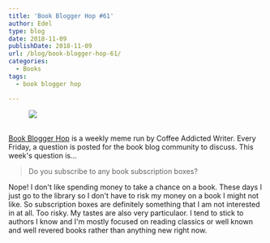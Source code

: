 ```yaml
---
title: 'Book Blogger Hop #61'
author: Edel
type: blog
date: 2018-11-09
publishDate: 2018-11-09
url: /blog/book-blogger-hop-61/
categories:
  - Books
tags:
  - book blogger hop

---
```

<figure><a rel="_nofollow" href="http://www.coffeeaddictedwriter.com/p/blog-page.html"><img src="https://i1.wp.com/3.bp.blogspot.com/-2bKizvp-A9w/WEjGAM4OjJI/AAAAAAAAV50/nU3xHQNtvSQQ8dRsB8OueG061E99KPrYACLcB/s1600/Book%2BBlogger%2BHop%2B%2528Final%2529.png?w=663&#038;ssl=1" data-recalc-dims="1" /></a></figure> 

<a rel="_nofollow" href="http://www.coffeeaddictedwriter.com/p/blog-page.html"></a>

<a rel="_nofollow" href="http://www.coffeeaddictedwriter.com/p/blog-page.html"><br /> </a><a rel="_nofollow" href="http://www.coffeeaddictedwriter.com/p/blog-page.html">Book Blogger Hop</a> is a weekly meme run by Coffee Addicted Writer. Every Friday, a question is posted for the book blog community to discuss. This week's question is&#8230;

> Do you subscribe to any book subscription boxes?

Nope! I don't like spending money to take a chance on a book. These days I just go to the library so I don't have to risk my money on a book I might not like. So subscription boxes are definitely something that I am not interested in at all. Too risky. My tastes are also very particulaor. I tend to stick to authors I know and I'm mostly focused on reading classics or well known and well revered books rather than anything new right now.